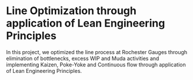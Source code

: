 # Line Optimization through application of Lean Engineering Principles
In this project, we optimized the line process at Rochester Gauges through elimination of bottlenecks, excess WIP and Muda activities and implementing Kaizen, Poke-Yoke and Continuous flow through application of Lean Engineering Principles.
